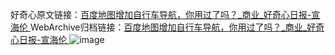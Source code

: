 好奇心原文链接：[百度地图增加自行车导航，你用过了吗？_商业_好奇心日报-宣海伦 ](https://www.qdaily.com/articles/11764.html)
WebArchive归档链接：[百度地图增加自行车导航，你用过了吗？_商业_好奇心日报-宣海伦 ](http://web.archive.org/web/20190623171045/https://www.qdaily.com/articles/11764.html)
![image](http://ww3.sinaimg.cn/large/007d5XDply1g3wak0axccj30u05lz4qp)